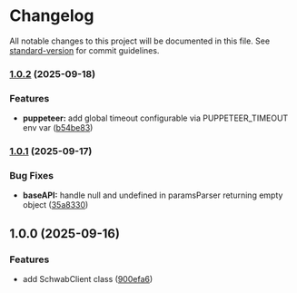 # Changelog

All notable changes to this project will be documented in this file. See [standard-version](https://github.com/conventional-changelog/standard-version) for commit guidelines.

### [1.0.2](https://github.com/migueddev/schwab-client/compare/v1.0.1...v1.0.2) (2025-09-18)

### Features

- **puppeteer:** add global timeout configurable via PUPPETEER_TIMEOUT env var ([b54be83](https://github.com/migueddev/schwab-client/commit/b54be83acf994f1bbc18d9d1404d8e522e342820))

### [1.0.1](https://github.com/migueddev/schwab-client/compare/v1.0.0...v1.0.1) (2025-09-17)

### Bug Fixes

- **baseAPI:** handle null and undefined in paramsParser returning empty object ([35a8330](https://github.com/migueddev/schwab-client/commit/35a83305443140e0201a566aed6dcc49722ae8f9))

## 1.0.0 (2025-09-16)

### Features

- add SchwabClient class ([900efa6](https://github.com/migueddev/schwab-client/commit/900efa6ee3a77fc9496463b89943e1b5da66ec4d))
